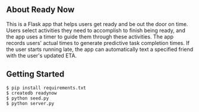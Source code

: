 ## About Ready Now

This is a Flask app that helps users get ready and be out the door on time. Users select activities they need to accomplish to finish being ready, and the app uses a timer to guide them through these activities. The app records users' actual times to generate predictive task completion times. If the user starts running late, the app can automatically text a specified friend with the user's updated ETA.

## Getting Started

```
$ pip install requirements.txt
$ createdb readynow
$ python seed.py
$ python server.py
```
